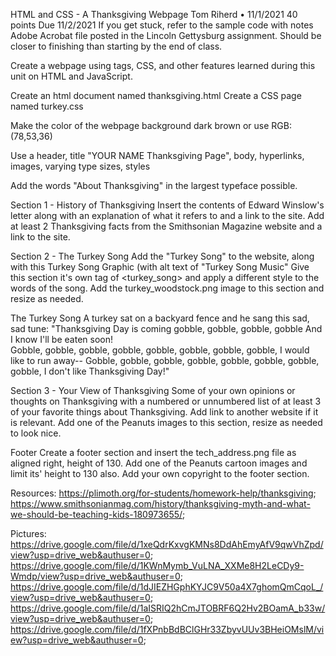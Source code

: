HTML and CSS - A Thanksgiving Webpage
Tom Riherd • 11/1/2021 40 points Due 11/2/2021
If you get stuck, refer to the sample code with notes Adobe Acrobat file posted in the Lincoln Gettysburg assignment.  Should be closer to finishing than starting by the end of class.


Create a webpage using tags, CSS, and other features learned during this unit on HTML and JavaScript.

Create an html document named thanksgiving.html
Create a CSS page named turkey.css

Make the color of the webpage background dark brown or use RGB: (78,53,36)

Use a header, title "YOUR NAME Thanksgiving Page", body, hyperlinks, images, varying type sizes, styles

Add the words "About Thanksgiving" in the largest typeface possible.



Section 1 - History of Thanksgiving
Insert the contents of Edward Winslow's letter along with an explanation of what it refers to and a link to the site.
Add at least 2 Thanksgiving facts from the Smithsonian Magazine website and a link to the site.


Section 2 - The Turkey Song
Add the "Turkey Song" to the website, along with this Turkey Song Graphic (with alt text of "Turkey Song Music"
Give this section it's own tag of <turkey_song> and apply a different style to the words of the song.
Add the turkey_woodstock.png image to this section and resize as needed.

The Turkey Song
A turkey sat on a backyard fence and he sang this sad, sad tune: 
"Thanksgiving Day is coming gobble, gobble, gobble, gobble 
And I know I'll be eaten soon!  
Gobble, gobble, gobble, gobble, gobble, gobble, gobble, gobble, 
I would like to run away-- 
Gobble, gobble, gobble, gobble, gobble, gobble, gobble, gobble, 
I don't like Thanksgiving Day!"



Section 3 -  Your View of Thanksgiving
Some of your own opinions or thoughts on Thanksgiving with a numbered or unnumbered list of at least 3 of your favorite things about Thanksgiving.  Add link to another website if it is relevant.
Add one of the Peanuts images to this section, resize as needed to look nice.


Footer
Create a footer section and insert the tech_address.png file as aligned right, height of 130.
Add one of the Peanuts cartoon images and limit its' height to 130 also.
Add your own copyright to the footer section.

Resources: https://plimoth.org/for-students/homework-help/thanksgiving;   
https://www.smithsonianmag.com/history/thanksgiving-myth-and-what-we-should-be-teaching-kids-180973655/;   

Pictures: https://drive.google.com/file/d/1xeQdrKxvgKMNs8DdAhEmyAfV9qwVhZpd/view?usp=drive_web&authuser=0;   
https://drive.google.com/file/d/1KWnMymb_VuLNA_XXMe8H2LeCDy9-Wmdp/view?usp=drive_web&authuser=0;   
https://drive.google.com/file/d/1dJIEZHGphKYJC9V50a4X7ghomQmCqoL_/view?usp=drive_web&authuser=0;   
https://drive.google.com/file/d/1aISRIQ2hCmJTOBRF6Q2Hv2BOamA_b33w/view?usp=drive_web&authuser=0;   
https://drive.google.com/file/d/1fXPnbBdBClGHr33ZbyvUUv3BHeiOMslM/view?usp=drive_web&authuser=0;   
